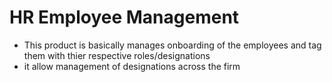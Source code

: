 # HR Employee Management
<ul> <li>This product is basically manages onboarding of the employees and tag them with thier respective roles/designations</li> 
<li> it allow management of designations across the firm </li>  
</ul>
